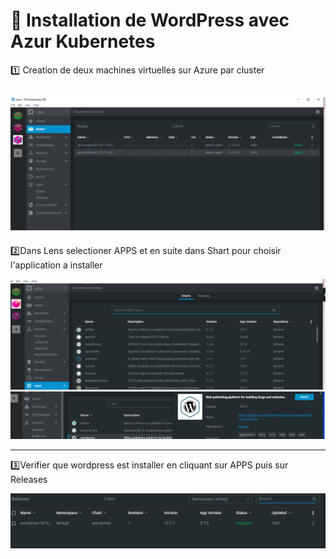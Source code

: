 # :rainbow: Installation de WordPress avec Azur Kubernetes

:one: Creation de deux machines virtuelles sur Azure par cluster

![image](wp1.PNG)
-----
:two:Dans Lens selectioner APPS et en suite dans Shart pour choisir l'application a installer 

![image](wp10.PNG)
![image](wp11.PNG)

-----
:three:Verifier que wordpress est installer en cliquant sur APPS puis sur Releases

![image](wp12.PNG)
